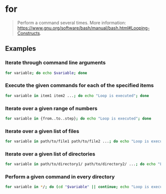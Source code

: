 # for

> Perform a command several times. More information: <https://www.gnu.org/software/bash/manual/bash.html#Looping-Constructs>.

## Examples

### Iterate through command line arguments

```bash
for variable; do echo $variable; done
```

### Execute the given commands for each of the specified items

```bash
for variable in item1 item2 ...; do echo "Loop is executed"; done
```

### Iterate over a given range of numbers

```bash
for variable in {from..to..step}; do echo "Loop is executed"; done
```

### Iterate over a given list of files

```bash
for variable in path/to/file1 path/to/file2 ...; do echo "Loop is executed"; done
```

### Iterate over a given list of directories

```bash
for variable in path/to/directory1/ path/to/directory2/ ...; do echo "Loop is executed"; done
```

### Perform a given command in every directory

```bash
for variable in */; do (cd "$variable" || continue; echo "Loop is executed") done
```
